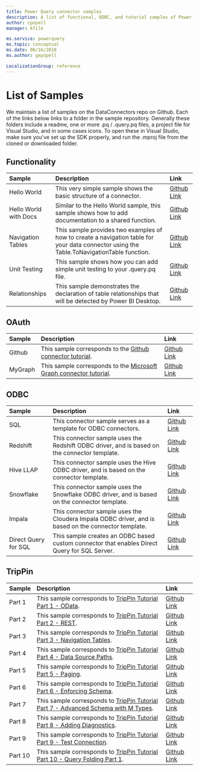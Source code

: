 ```yaml
---
title: Power Query connector samples
description: A list of functional, ODBC, and tutorial samples of Power Query connectors
author: cpopell
manager: kfile

ms.service: powerquery
ms.topic: conceptual
ms.date: 08/16/2018
ms.author: gepopell

LocalizationGroup: reference
---
```


# List of Samples

We maintain a list of samples on the DataConnectors repo on Github. Each of the links below links to a folder in the sample repository. Generally these folders include a readme, one or more .pq / .query.pq files, a project file for Visual Studio, and in some cases icons. To open these in Visual Studio, make sure you've set up the SDK properly, and run the .mproj file from the cloned or downloaded folder.

## Functionality


| Sample | Description | Link |
| :--- | :--- | :------------------------------------------- |
| Hello World | This very simple sample shows the basic structure of a connector. | [Github Link](https://github.com/Microsoft/DataConnectors/tree/master/samples/HelloWorld) |
| Hello World with Docs | Similar to the Hello World sample, this sample shows how to add documentation to a shared function. | [Github Link](https://github.com/Microsoft/DataConnectors/tree/master/samples/HelloWorldWithDocs) |
| Navigation Tables | This sample provides two examples of how to create a navigation table for your data connector using the Table.ToNavigationTable function. | [Github Link](https://github.com/Microsoft/DataConnectors/tree/master/samples/NavigationTable) |
| Unit Testing | This sample shows how you can add simple unit testing to your <extension>.query.pq file. | [Github Link](https://github.com/Microsoft/DataConnectors/tree/master/samples/UnitTesting) |
| Relationships | This sample demonstrates the declaration of table relationships that will be detected by Power BI Desktop. | [Github Link](https://github.com/Microsoft/DataConnectors/tree/master/samples/Relationships) |
  
## OAuth

| Sample | Description | Link |
| :--- | :--- | :--- |
| Github | This sample corresponds to the [Github connector tutorial](~/../samples/Github/README.md). | [Github Link](https://github.com/Microsoft/DataConnectors/tree/master/samples/Github) |
| MyGraph | This sample corresponds to the [Microsoft Graph connector tutorial](~/../samples/MyGraph/README.md). | [Github Link](https://github.com/Microsoft/DataConnectors/tree/master/samples/MyGraph) |

## ODBC

| Sample | Description | Link |
| :--- | :--- | :--- |
| SQL | This connector sample serves as a template for ODBC connectors. | [Github Link](https://github.com/Microsoft/DataConnectors/tree/master/samples/ODBC/SqlODBC) |
| Redshift | This connector sample uses the Redshift ODBC driver, and is based on the connector template. | [Github Link](https://github.com/Microsoft/DataConnectors/tree/master/samples/ODBC/RedshiftODBC) |
| Hive LLAP | This connector sample uses the Hive ODBC driver, and is based on the connector template. | [Github Link](https://github.com/Microsoft/DataConnectors/tree/master/samples/ODBC/HiveSample) |
| Snowflake | This connector sample uses the Snowflake ODBC driver, and is based on the connector template. | [Github Link](https://github.com/Microsoft/DataConnectors/tree/master/samples/ODBC/SnowflakeODBC) |
| Impala | This connector sample uses the Cloudera Impala ODBC driver, and is based on the connector template. | [Github Link](https://github.com/Microsoft/DataConnectors/tree/master/samples/ODBC/ImpalaODBC)
| Direct Query for SQL | This sample creates an ODBC based custom connector that enables Direct Query for SQL Server. | [Github Link](https://github.com/Microsoft/DataConnectors/tree/master/samples/DirectQueryForSQL) |

## TripPin

| Sample | Description | Link |
| :--- | :--- | :--- |
| Part 1 | This sample corresponds to [TripPin Tutorial Part 1 - OData](~/../samples/TripPin/1-OData/README.md). | [Github Link](https://github.com/Microsoft/DataConnectors/tree/master/samples/TripPin/1-OData) |
| Part 2 | This sample corresponds to [TripPin Tutorial Part 2 - REST](~/../samples/TripPin/2-Rest/README.md). | [Github Link](https://github.com/Microsoft/DataConnectors/tree/master/samples/TripPin/2-Rest) |
| Part 3 | This sample corresponds to [TripPin Tutorial Part 3 - Navigation Tables](~/../samples/TripPin/3-NavTables/README.md). | [Github Link](https://github.com/Microsoft/DataConnectors/tree/master/samples/TripPin/3-NavTables) |
| Part 4 | This sample corresponds to [TripPin Tutorial Part 4 - Data Source Paths](~/../samples/TripPin/4-Paths/README.md). | [Github Link](https://github.com/Microsoft/DataConnectors/tree/master/samples/TripPin/4-Paths) |
| Part 5 | This sample corresponds to [TripPin Tutorial Part 5 - Paging](~/../samples/TripPin/5-Paging/README.md). | [Github Link](https://github.com/Microsoft/DataConnectors/tree/master/samples/TripPin/5-Paging) |
| Part 6 | This sample corresponds to [TripPin Tutorial Part 6 - Enforcing Schema](~/../samples/TripPin/6-Schema/README.md). | [Github Link](https://github.com/Microsoft/DataConnectors/tree/master/samples/TripPin/6-Schema) |
| Part 7 | This sample corresponds to [TripPin Tutorial Part 7 - Advanced Schema with M Types](~/../samples/TripPin/7-AdvancedSchema/README.md). | [Github Link](https://github.com/Microsoft/DataConnectors/tree/master/samples/TripPin/7-AdvancedSchema) |
| Part 8 | This sample corresponds to [TripPin Tutorial Part 8 - Adding Diagnostics](~/../samples/TripPin/8-Diagnostics/README.md). | [Github Link](https://github.com/Microsoft/DataConnectors/tree/master/samples/TripPin/8-Diagnostics) |
| Part 9 | This sample corresponds to [TripPin Tutorial Part 9 - Test Connection](~/../samples/TripPin/9-TestConnection/README.md). | [Github Link](https://github.com/Microsoft/DataConnectors/tree/master/samples/TripPin/9-TestConnection) |
| Part 10 | This sample corresponds to [TripPin Tutorial Part 10 - Query Folding Part 1](~/../samples/TripPin/10-TableView1/README.md). | [Github Link](https://github.com/Microsoft/DataConnectors/tree/master/samples/TripPin/10-TableView1) |

